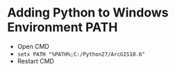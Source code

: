 # Adding Python to Windows Environment PATH
- Open CMD
- `setx PATH "%PATH%;C:/Python27/ArcGIS10.6"`
- Restart CMD
